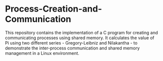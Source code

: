 # Process-Creation-and-Communication
This repository contains the implementation of a C program for creating and communicating processes using shared memory. It calculates the value of Pi using two different series - Gregory-Leibniz and Nilakantha - to demonstrate the inter-process communication and shared memory management in a Linux environment.
